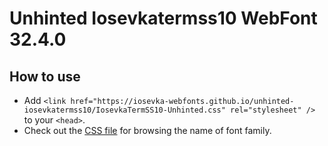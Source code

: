 # Unhinted Iosevkatermss10 WebFont 32.4.0

## How to use

- Add `<link href="https://iosevka-webfonts.github.io/unhinted-iosevkatermss10/IosevkaTermSS10-Unhinted.css" rel="stylesheet" />` to your `<head>`.
- Check out the [CSS file](./IosevkaTermSS10-Unhinted.css) for browsing the name of font family.
